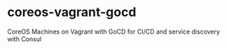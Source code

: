 # coreos-vagrant-gocd
CoreOS Machines on Vagrant with GoCD for CI/CD and service discovery with Consul
